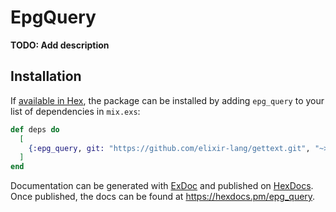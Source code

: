 # EpgQuery

**TODO: Add description**

## Installation

If [available in Hex](https://hex.pm/docs/publish), the package can be installed
by adding `epg_query` to your list of dependencies in `mix.exs`:

```elixir
def deps do
  [
    {:epg_query, git: "https://github.com/elixir-lang/gettext.git", "~> 0.1.0"}
  ]
end
```

Documentation can be generated with [ExDoc](https://github.com/elixir-lang/ex_doc)
and published on [HexDocs](https://hexdocs.pm). Once published, the docs can
be found at <https://hexdocs.pm/epg_query>.

